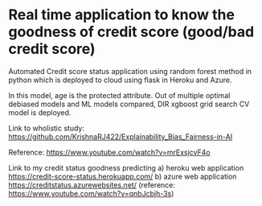 # Real time application to know the goodness of credit score (good/bad credit score)

Automated Credit score status application using random forest method in python which is deployed to cloud using flask in Heroku and Azure.

In this model, age is the protected attribute. Out of multiple optimal debiased models and ML models compared, DIR xgboost grid search CV model is deployed.

Link to wholistic study: https://github.com/KrishnaRJ422/Explainability_Bias_Fairness-in-AI

Reference: https://www.youtube.com/watch?v=mrExsjcvF4o

Link to my credit status goodness predicting a) heroku web application https://credit-score-status.herokuapp.com/
                                             b) azure web application https://creditstatus.azurewebsites.net/  (reference: https://www.youtube.com/watch?v=qnbJcbjh-3s)
